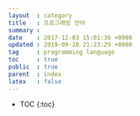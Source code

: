 ```yaml
---
layout  : category
title   : 프로그래밍 언어
summary :
date    : 2017-12-03 15:01:36 +0900
updated : 2019-09-28 21:23:29 +0900
tag     : programming language
toc     : true
public  : true
parent  : index
latex   : false
---
```

* TOC
{:toc}


